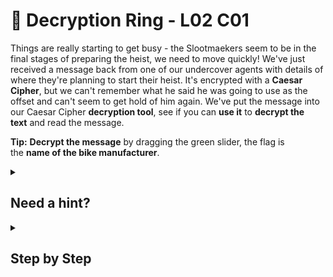 # 💍 Decryption Ring - L02 C01

Things are really starting to get busy - the Slootmaekers seem to be in the final stages of preparing the heist, we need to move quickly! We've just received a message back from one of our undercover agents with details of where they're planning to start their heist. It's encrypted with a **Caesar Cipher**, but we can't remember what he said he was going to use as the offset and can't seem to get hold of him again. We've put the message into our Caesar Cipher **decryption tool**, see if you can **use it** to **decrypt the text** and read the message.

**Tip:** **Decrypt the message** by dragging the green slider, the flag is the **name of the bike manufacturer**.

<details><summary>

## Need a hint?</summary>

```txt
💡 Hint: A Caesar Cipher just means shifting the position in the alphabet by a certain number,
   so if the offset for the letter A is 4, then the letter becomes E,
   as A is the first letter in the alphabet, 1 + 4 = 5, E is the fifth position in the alphabet.
   To use the tool just grab and move the green grabber and it'll change the offset and decrypt the text.
```

</details>

<details><summary>

## Step by Step</summary>

![image of slider and text](/assets/decryptionring1.jpg)

- Slide the slider to 14, the source text gets decrypted.

</details>
